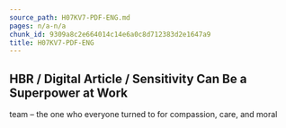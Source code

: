 ```yaml
---
source_path: H07KV7-PDF-ENG.md
pages: n/a-n/a
chunk_id: 9309a8c2e664014c14e6a0c8d712383d2e1647a9
title: H07KV7-PDF-ENG
---
```

## HBR / Digital Article / Sensitivity Can Be a Superpower at Work

team – the one who everyone turned to for compassion, care, and moral
